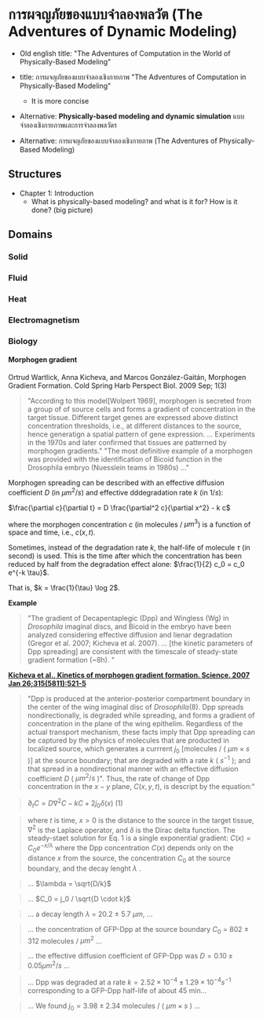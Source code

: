 
# การผจญภัยของแบบจำลองพลวัต (The Adventures of Dynamic Modeling)

* Old english title: "The Adventures of Computation in the World of Physically-Based Modeling"
* title: การผจญภัยของแบบจำลองเชิงกายภาพ "The Adventures of Computation in Physically-Based Modeling"
  * It is more concise

* Alternative: **Physically-based modeling and dynamic simulation** แบบจำลองเชิงกายภาพและการจำลองพลวัตร
* Alternative: การผจญภัยของแบบจำลองเชิงกายภาพ (The Adventures of Physically-Based Modeling)

## Structures
  * Chapter 1: Introduction
    * What is physically-based modeling? and what is it for? How is it done? (big picture)
  
## Domains

### Solid

### Fluid

### Heat

### Electromagnetism

### Biology

#### Morphogen gradient

Ortrud Wartlick, Anna Kicheva, and Marcos González-Gaitán, Morphogen Gradient Formation. Cold Spring Harb Perspect Biol. 2009 Sep; 1(3)

> "According to this model[Wolpert 1969], morphogen is secreted from a group of of source cells and forms a gradient of concentration in the target tissue. Different target genes are expressed above distinct concentration thresholds, i.e., at different distances to the source, hence generatign a spatial pattern of gene expression. ... Experiments in the 1970s and later confirmed that tissues are patterned by morphogen gradients."
> "The most definitive example of a morphogen was provided with the identification of Bicoid function in the Drosophila embryo (Nuesslein teams in 1980s) ..."
 

Morphogen spreading can be described with an effective diffusion coefficient $D$ (in $\mu m^2/s$) and effective dddegradation rate $k$ (in $1/s$):

$\frac{\partial c}{\partial t} = D \frac{\partial^2 c}{\partial x^2} - k c$

where the morphogen concentration $c$ (in molecules / $\mu m^3$) is a function of space and time, i.e., $c(x,t)$.

Sometimes, instead of the degradation rate $k$, the half-life of molecule $\tau$ (in second) is used. This is the time after which the concentration has been reduced by half from the degradation effect alone:
$\frac{1}{2} c_0 = c_0 e^{-k \tau}$.

That is, $k = \frac{1}{\tau} \log 2$.

**Example**

> "The gradient of Decapentaplegic (Dpp) and Wingless (Wg) in _Drosophila_ imaginal discs, and Bicoid in the embryo have been analyzed considering effective diffusion and lienar degradation (Gregor et al. 2007; Kicheva et al. 2007). ... [the kinetic parameters of Dpp spreading] are consistent with the timescale of steady-state gradient formation (~8h). "

[**Kicheva et al., Kinetics of morphogen gradient formation. Science. 2007 Jan 26;315(5811):521-5**](https://github.com/tatpongkatanyukul/AdventureBook/blob/main/PBM/raw/Kicheva_Science_2007.pdf)

> "Dpp is produced at the anterior-posterior compartment boundary in the center of the wing imaginal disc of _Drosophila_(8). Dpp spreads nondirectionally, is degraded while spreading, and forms a gradient of concentration in the plane of the wing epithelim. Regardless of the actual transport mechanism, these facts imply that Dpp spreading can be captured by the physics of molecules that are producted in localized source, which generates a currrent $j_0$ [molecules / ( $\mu m \times s$ )] at the source boundary; that are degraded with a rate $k$ ( $s^{-1}$ ); and that spread in a nondirectional manner with an effective diffusion coefficient $D$ ( $\mu m^2 /s$ )". Thus, the rate of change of Dpp concentration in the $x-y$ plane, $C(x,y,t)$, is descript by the equation:"

> $\partial_t C = D \nabla^2 C - k C + 2 j_0 \delta(x)$ (1)

> where $t$ is time, $x > 0$ is the distance to the source in the target tissue, $\nabla^2$ is the Laplace operator, and $\delta$ is the Dirac delta function.
> The steady-staet solution for Eq. 1 is a single exponential gradient:
> $C(x) = C_0 e^{-x/\lambda}$
> where the Dpp concentration $C(x)$ depends only on the distance $x$ from the source, the concentration $C_0$ at the source boundary, and the decay lenght $\lambda$ .

> ... $\lambda = \sqrt{D/k}$

> ... $C_0 = j_0 / \sqrt{D \cdot k}$

> ... a decay length $\lambda$ = 20.2 $\pm$ 5.7 $\mu m$, ...

>  ... the concentration of GFP-Dpp at the source boundary $C_0$ = 802 $\pm$ 312 molecules / $\mu m^2$ ...

> ... the effective diffusion coefficient of GFP-Dpp was $D = 0.10 \pm 0.05 \mu m^2/s$ ...

> ... Dpp was degraded at a rate $k=2.52 \times 10^{-4} \pm 1.29 \times 10^{-4} s^{-1}$ corresponding to a GFP-Dpp half-life of about 45 min...

> ... We found $j_0 = 3.98 \pm 2.34$ molecules / ( $\mu m \times s$ ) ...
